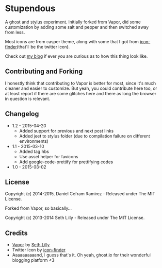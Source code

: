 # Stupendous

A [ghost](https://ghost.org) and [stylus](http://learnboost.github.io/stylus/) 
experiment. Initially forked from [Vapor](https://github.com/sethlilly/Vapor), 
did some customization by adding some salt and pepper and then switched away 
from less.

Most icons are from casper theme, along with some that I got from 
[icon-finder](https://www.iconfinder.com)(that'll be the twitter icon).

Check out [my blog](http://blog.danielcefram.com) if ever you are curious as to
how this thing look like.

## Contributing and Forking

I honestly think that contributing to Vapor is better for most, since it's much
cleaner and easier to customize. But yeah, you could contribute here too, or at 
least report if there are some glitches here and there as long the browser in 
question is relevant.

## Changelog
- 1.2 - 2015-04-20
	- Added support for previous and next post links
	- Added jeet to stylus folder (due to compilation failure on different environments)
- 1.1 - 2015-03-10
    - Added tag.hbs
    - Use asset helper for favicons
    - Add google-code-prettify for prettifying codes
- 1.0 - 2015-03-02

## License
Copyright (c) 2014-2015, Daniel Cefram Ramirez - Released under The MIT License.

Forked from Vapor, so basically...

Copyright (c) 2013-2014 Seth Lilly - Released under The MIT License.

## Credits

- [Vapor](https://github.com/sethlilly/Vapor) by [Seth Lilly](http://sethlilly.com)
- Twitter Icon by [icon-finder](https://www.iconfinder.com)
- Aaaaaaaaaand, I guess that's it. Oh yeah, ghost.io for their wonderful blogging platform <3